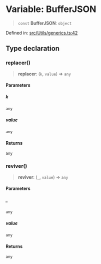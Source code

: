 # Variable: BufferJSON

> `const` **BufferJSON**: `object`

Defined in: [src/Utils/generics.ts:42](https://github.com/Fokusdotid/bail/blob/99acc683da8779d62a0509bb4108fdb35cb2b061/src/Utils/generics.ts#L42)

## Type declaration

### replacer()

> **replacer**: (`k`, `value`) => `any`

#### Parameters

##### k

`any`

##### value

`any`

#### Returns

`any`

### reviver()

> **reviver**: (`_`, `value`) => `any`

#### Parameters

##### \_

`any`

##### value

`any`

#### Returns

`any`
